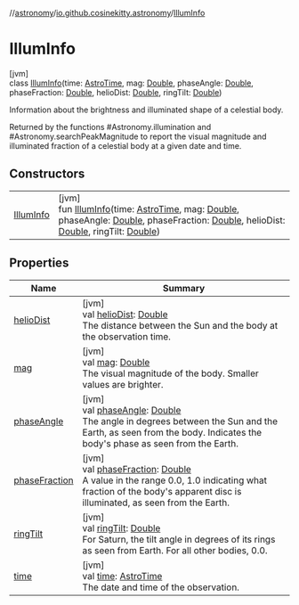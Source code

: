 //[astronomy](../../../index.md)/[io.github.cosinekitty.astronomy](../index.md)/[IllumInfo](index.md)

# IllumInfo

[jvm]\
class [IllumInfo](index.md)(time: [AstroTime](../-astro-time/index.md), mag: [Double](https://kotlinlang.org/api/latest/jvm/stdlib/kotlin/-double/index.html), phaseAngle: [Double](https://kotlinlang.org/api/latest/jvm/stdlib/kotlin/-double/index.html), phaseFraction: [Double](https://kotlinlang.org/api/latest/jvm/stdlib/kotlin/-double/index.html), helioDist: [Double](https://kotlinlang.org/api/latest/jvm/stdlib/kotlin/-double/index.html), ringTilt: [Double](https://kotlinlang.org/api/latest/jvm/stdlib/kotlin/-double/index.html))

Information about the brightness and illuminated shape of a celestial body.

Returned by the functions #Astronomy.illumination and #Astronomy.searchPeakMagnitude to report the visual magnitude and illuminated fraction of a celestial body at a given date and time.

## Constructors

| | |
|---|---|
| [IllumInfo](-illum-info.md) | [jvm]<br>fun [IllumInfo](-illum-info.md)(time: [AstroTime](../-astro-time/index.md), mag: [Double](https://kotlinlang.org/api/latest/jvm/stdlib/kotlin/-double/index.html), phaseAngle: [Double](https://kotlinlang.org/api/latest/jvm/stdlib/kotlin/-double/index.html), phaseFraction: [Double](https://kotlinlang.org/api/latest/jvm/stdlib/kotlin/-double/index.html), helioDist: [Double](https://kotlinlang.org/api/latest/jvm/stdlib/kotlin/-double/index.html), ringTilt: [Double](https://kotlinlang.org/api/latest/jvm/stdlib/kotlin/-double/index.html)) |

## Properties

| Name | Summary |
|---|---|
| [helioDist](helio-dist.md) | [jvm]<br>val [helioDist](helio-dist.md): [Double](https://kotlinlang.org/api/latest/jvm/stdlib/kotlin/-double/index.html)<br>The distance between the Sun and the body at the observation time. |
| [mag](mag.md) | [jvm]<br>val [mag](mag.md): [Double](https://kotlinlang.org/api/latest/jvm/stdlib/kotlin/-double/index.html)<br>The visual magnitude of the body. Smaller values are brighter. |
| [phaseAngle](phase-angle.md) | [jvm]<br>val [phaseAngle](phase-angle.md): [Double](https://kotlinlang.org/api/latest/jvm/stdlib/kotlin/-double/index.html)<br>The angle in degrees between the Sun and the Earth, as seen from the body. Indicates the body's phase as seen from the Earth. |
| [phaseFraction](phase-fraction.md) | [jvm]<br>val [phaseFraction](phase-fraction.md): [Double](https://kotlinlang.org/api/latest/jvm/stdlib/kotlin/-double/index.html)<br>A value in the range 0.0, 1.0 indicating what fraction of the body's apparent disc is illuminated, as seen from the Earth. |
| [ringTilt](ring-tilt.md) | [jvm]<br>val [ringTilt](ring-tilt.md): [Double](https://kotlinlang.org/api/latest/jvm/stdlib/kotlin/-double/index.html)<br>For Saturn, the tilt angle in degrees of its rings as seen from Earth. For all other bodies, 0.0. |
| [time](time.md) | [jvm]<br>val [time](time.md): [AstroTime](../-astro-time/index.md)<br>The date and time of the observation. |
